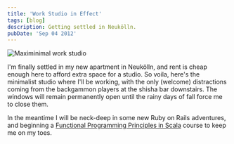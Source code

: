 ```yaml
---
title: 'Work Studio in Effect'
tags: [blog]
description: Getting settled in Neukölln.
pubDate: 'Sep 04 2012'
---
```


![Maximinimal work studio](/images/posts/home-office.JPG)

I'm finally settled in my new apartment in Neukölln, and rent is cheap enough here to afford extra space for a studio. So voila, here's the minimalist studio where I'll be working, with the only (welcome) distractions coming from the backgammon players at the shisha bar downstairs. The windows will remain permanently open until the rainy days of fall force me to close them.

In the meantime I will be neck-deep in some new Ruby on Rails adventures, and beginning a [Functional Programming Principles in Scala](https://www.coursera.org/course/progfun) course to keep me on my toes.
